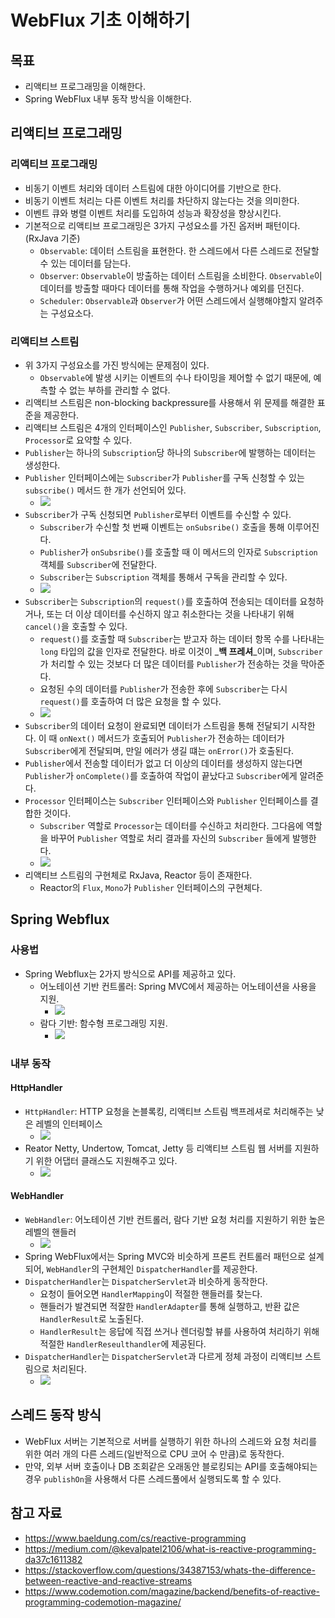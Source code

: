 # WebFlux 기초 이해하기

## 목표

* 리액티브 프로그래밍을 이해한다.
* Spring WebFlux 내부 동작 방식을 이해한다.

## 리액티브 프로그래밍

### 리액티브 프로그래밍

* 비동기 이벤트 처리와 데이터 스트림에 대한 아이디어를 기반으로 한다.
* 비동기 이벤트 처리는 다른 이벤트 처리를 차단하지 않는다는 것을 의미한다.
* 이벤트 큐와 병렬 이벤트 처리를 도입하여 성능과 확장성을 향상시킨다.
* 기본적으로 리액티브 프로그래밍은 3가지 구성요소를 가진 옵저버 패턴이다.(RxJava 기준)
  * `Observable`: 데이터 스트림을 표현한다. 한 스레드에서 다른 스레드로 전달할 수 있는 데이터를 담는다.
  * `Observer`: `Observable`이 방출하는 데이터 스트림을 소비한다. `Observable`이 데이터를 방출할 때마다 데이터를 통해 작업을 수행하거나 예외를 던진다.
  * `Scheduler`: `Observable`과 `Observer`가 어떤 스레드에서 실행해야할지 알려주는 구성요소다.

### 리액티브 스트림

* 위 3가지 구성요소를 가진 방식에는 문제점이 있다.
  * `Observable`에 발생 시키는 이벤트의 수나 타이밍을 제어할 수 없기 때문에, 예측할 수 없는 부하를 관리할 수 없다.
* 리액티브 스트림은 non-blocking backpressure를 사용해서 위 문제를 해결한 표준을 제공한다.
* 리액티브 스트림은 4개의 인터페이스인 `Publisher`, `Subscriber`, `Subscription`, `Processor`로 요약할 수 있다.
* `Publisher`는 하나의 `Subscription`당 하나의 `Subscriber`에 발행하는 데이터는 생성한다.
* `Publisher` 인터페이스에는 `Subscriber`가 `Publisher`를 구독 신청할 수 있는 `subscribe()` 메서드 한 개가 선언되어 있다.
  * ![](<assets/Pasted image 20231019210802.png>)
* `Subscriber`가 구독 신청되면 `Publisher`로부터 이벤트를 수신할 수 있다.
  * `Subscriber`가 수신할 첫 번째 이벤트는 `onSubsribe()` 호출을 통해 이루어진다.
  * `Publisher`가 `onSubsribe()`를 호출할 때 이 메서드의 인자로 `Subscription` 객체를 `Subscriber`에 전달한다.
  * `Subscriber`는 `Subscription` 객체를 통해서 구독을 관리할 수 있다.
  * ![](<assets/Pasted image 20231019210816.png>)
* `Subscriber`는 `Subscription`의 `request()`를 호출하여 전송되는 데이터를 요청하거나, 또는 더 이상 데이터를 수신하지 않고 취소한다는 것을 나타내기 위해 `cancel()`을 호출할 수 있다.
  * `request()`를 호출할 때 `Subscriber`는 받고자 하는 데이터 항목 수를 나타내는 `long` 타입의 값을 인자로 전달한다. 바로 이것이 _**백 프레셔**_이며, `Subscriber`가 처리할 수 있는 것보다 더 많은 데이터를 `Publisher`가 전송하는 것을 막아준다.
  * 요청된 수의 데이터를 `Publisher`가 전송한 후에 `Subscriber`는 다시 `request()`를 호출하여 더 많은 요청을 할 수 있다.
  * ![](<assets/Pasted image 20231019210829.png>)
* `Subscriber`의 데이터 요청이 완료되면 데이터가 스트림을 통해 전달되기 시작한다. 이 때 `onNext()` 메서드가 호출되어 `Publisher`가 전송하는 데이터가 `Subscriber`에게 전달되며, 만일 에러가 생길 떄는 `onError()`가 호출된다.
* `Publisher`에서 전송할 데이터가 없고 더 이상의 데이터를 생성하지 않는다면 `Publisher`가 `onComplete()`를 호출하여 작업이 끝났다고 `Subscriber`에게 알려준다.
* `Processor` 인터페이스는 `Subscriber` 인터페이스와 `Publisher` 인터페이스를 결합한 것이다.
  * `Subscriber` 역할로 `Processor`는 데이터를 수신하고 처리한다. 그다음에 역할을 바꾸어 `Publisher` 역할로 처리 결과를 자신의 `Subscriber` 들에게 발행한다.
  * ![](<assets/Pasted image 20231019210839.png>)
* 리액티브 스트림의 구현체로 RxJava, Reactor 등이 존재한다.
  * Reactor의 `Flux`, `Mono`가 `Publisher` 인터페이스의 구현체다.

## Spring Webflux

### 사용법

* Spring Webflux는 2가지 방식으로 API를 제공하고 있다.
  * 어노테이션 기반 컨트롤러: Spring MVC에서 제공하는 어노테이션을 사용을 지원.
    * ![](<assets/Pasted image 20231020192227.png>)
  * 람다 기반: 함수형 프로그래밍 지원.
    * ![](<assets/Pasted image 20231020192447.png>)

### 내부 동작

#### HttpHandler

* `HttpHandler`: HTTP 요청을 논블록킹, 리액티브 스트림 백프레셔로 처리해주는 낮은 레벨의 인터페이스
  * ![](<assets/Pasted image 20231020193820.png>)
* Reator Netty, Undertow, Tomcat, Jetty 등 리액티브 스트림 웹 서버를 지원하기 위한 어댑터 클래스도 지원해주고 있다.
  * ![](<assets/Pasted image 20231020194108.png>)

#### WebHandler

* `WebHandler`: 어노테이션 기반 컨트롤러, 람다 기반 요청 처리를 지원하기 위한 높은 레벨의 핸들러
  * ![](<assets/Pasted image 20231020194453.png>)
* Spring WebFlux에서는 Spring MVC와 비슷하게 프론트 컨트롤러 패턴으로 설계되어, `WebHandler`의 구현체인 `DispatcherHandler`를 제공한다.
* `DispatcherHandler`는 `DispatcherServlet`과 비슷하게 동작한다.
  * 요청이 들어오면 `HandlerMapping`이 적절한 핸들러를 찾는다.
  * 핸들러가 발견되면 적잘한 `HandlerAdapter`를 통해 실행하고, 반환 값은 `HandlerResult`로 노출된다.
  * `HandlerResult`는 응답에 직접 쓰거나 렌더링할 뷰를 사용하여 처리하기 위해 적절한 `HandlerReseulthandler`에 제공된다.
* `DispatcherHandler`는 `DispatcherServlet`과 다르게 정체 과정이 리액티브 스트림으로 처리된다.
  * ![](<assets/Pasted image 20231020195124.png>)

## 스레드 동작 방식

* WebFlux 서버는 기본적으로 서버를 실행하기 위한 하나의 스레드와 요청 처리를 위한 여러 개의 다른 스레드(일반적으로 CPU 코어 수 만큼)로 동작한다.
* 만약, 외부 서버 호출이나 DB 조회같은 오래동안 블로킹되는 API를 호출해야되는 경우 `publishOn`을 사용해서 다른 스레드풀에서 실행되도록 할 수 있다.

## 참고 자료

* https://www.baeldung.com/cs/reactive-programming
* https://medium.com/@kevalpatel2106/what-is-reactive-programming-da37c1611382
* https://stackoverflow.com/questions/34387153/whats-the-difference-between-reactive-and-reactive-streams
* https://www.codemotion.com/magazine/backend/benefits-of-reactive-programming-codemotion-magazine/
